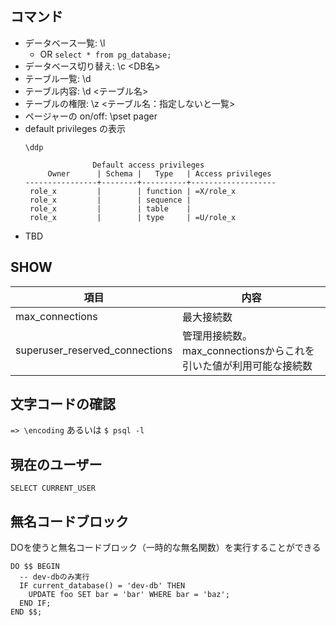 ## コマンド

* データベース一覧: \l
  * OR `select * from pg_database;`  
* データベース切り替え: \c <DB名>
* テーブル一覧: \d
* テーブル内容: \d <テーブル名>
* テーブルの権限: \z <テーブル名：指定しないと一覧>
* ページャーの on/off: \pset pager
* default privileges の表示
  ```
  \ddp 
  
                 Default access privileges
       Owner      | Schema |   Type   | Access privileges 
  ----------------+--------+----------+-------------------
   role_x         |        | function | =X/role_x
   role_x         |        | sequence | 
   role_x         |        | table    | 
   role_x         |        | type     | =U/role_x
  ```
* TBD
  
## SHOW

|項目|内容|
|--|--|
|max_connections|最大接続数|
|superuser_reserved_connections|管理用接続数。max_connectionsからこれを引いた値が利用可能な接続数|


## 文字コードの確認

`=> \encoding`
あるいは
`$ psql -l`

## 現在のユーザー

```
SELECT CURRENT_USER
```

## 無名コードブロック

DOを使うと無名コードブロック（一時的な無名関数）を実行することができる

```
DO $$ BEGIN
  -- dev-dbのみ実行
  IF current_database() = 'dev-db' THEN
    UPDATE foo SET bar = 'bar' WHERE bar = 'baz';
  END IF;
END $$;
```
